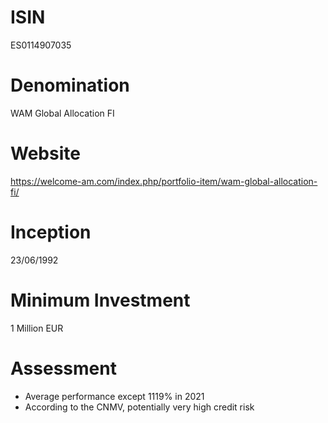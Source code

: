 # ISIN
ES0114907035

# Denomination
WAM Global Allocation FI

# Website
https://welcome-am.com/index.php/portfolio-item/wam-global-allocation-fi/

# Inception
23/06/1992

# Minimum Investment
1 Million EUR

# Assessment
* Average performance except 1119% in 2021
* According to the CNMV, potentially very high credit risk